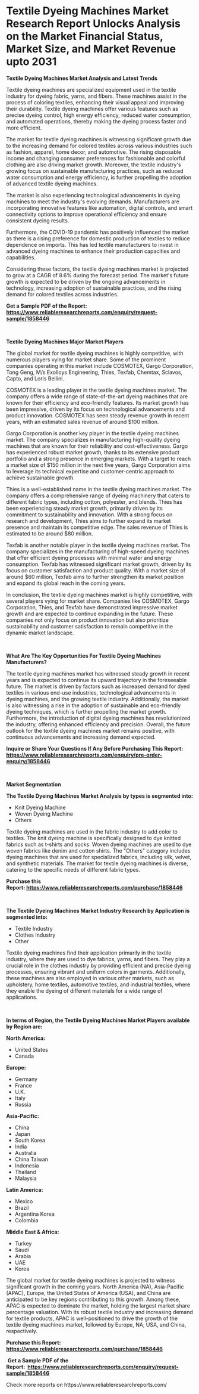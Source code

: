 <p><h1>Textile Dyeing Machines Market Research Report Unlocks Analysis on the Market Financial Status, Market Size, and Market Revenue upto 2031</h1></p><p><strong>Textile Dyeing Machines Market Analysis and Latest Trends</strong></p>
<p><p>Textile dyeing machines are specialized equipment used in the textile industry for dyeing fabric, yarns, and fibers. These machines assist in the process of coloring textiles, enhancing their visual appeal and improving their durability. Textile dyeing machines offer various features such as precise dyeing control, high energy efficiency, reduced water consumption, and automated operations, thereby making the dyeing process faster and more efficient.</p><p>The market for textile dyeing machines is witnessing significant growth due to the increasing demand for colored textiles across various industries such as fashion, apparel, home decor, and automotive. The rising disposable income and changing consumer preferences for fashionable and colorful clothing are also driving market growth. Moreover, the textile industry's growing focus on sustainable manufacturing practices, such as reduced water consumption and energy efficiency, is further propelling the adoption of advanced textile dyeing machines.</p><p>The market is also experiencing technological advancements in dyeing machines to meet the industry's evolving demands. Manufacturers are incorporating innovative features like automation, digital controls, and smart connectivity options to improve operational efficiency and ensure consistent dyeing results.</p><p>Furthermore, the COVID-19 pandemic has positively influenced the market as there is a rising preference for domestic production of textiles to reduce dependence on imports. This has led textile manufacturers to invest in advanced dyeing machines to enhance their production capacities and capabilities.</p><p>Considering these factors, the textile dyeing machines market is projected to grow at a CAGR of 8.6% during the forecast period. The market's future growth is expected to be driven by the ongoing advancements in technology, increasing adoption of sustainable practices, and the rising demand for colored textiles across industries.</p></p>
<p><strong>Get a Sample PDF of the Report:&nbsp; <a href="https://www.reliableresearchreports.com/enquiry/request-sample/1858446">https://www.reliableresearchreports.com/enquiry/request-sample/1858446</a></strong></p>
<p>&nbsp;</p>
<p><strong>Textile Dyeing Machines Major Market Players</strong></p>
<p><p>The global market for textile dyeing machines is highly competitive, with numerous players vying for market share. Some of the prominent companies operating in this market include COSMOTEX, Gargo Corporation, Tong Geng, M/s Exolloys Engineering, Thies, Texfab, Chemtax, Sclavos, Capto, and Loris Bellini. </p><p>COSMOTEX is a leading player in the textile dyeing machines market. The company offers a wide range of state-of-the-art dyeing machines that are known for their efficiency and eco-friendly features. Its market growth has been impressive, driven by its focus on technological advancements and product innovation. COSMOTEX has seen steady revenue growth in recent years, with an estimated sales revenue of around $100 million.</p><p>Gargo Corporation is another key player in the textile dyeing machines market. The company specializes in manufacturing high-quality dyeing machines that are known for their reliability and cost-effectiveness. Gargo has experienced robust market growth, thanks to its extensive product portfolio and a strong presence in emerging markets. With a target to reach a market size of $150 million in the next five years, Gargo Corporation aims to leverage its technical expertise and customer-centric approach to achieve sustainable growth.</p><p>Thies is a well-established name in the textile dyeing machines market. The company offers a comprehensive range of dyeing machinery that caters to different fabric types, including cotton, polyester, and blends. Thies has been experiencing steady market growth, primarily driven by its commitment to sustainability and innovation. With a strong focus on research and development, Thies aims to further expand its market presence and maintain its competitive edge. The sales revenue of Thies is estimated to be around $80 million.</p><p>Texfab is another notable player in the textile dyeing machines market. The company specializes in the manufacturing of high-speed dyeing machines that offer efficient dyeing processes with minimal water and energy consumption. Texfab has witnessed significant market growth, driven by its focus on customer satisfaction and product quality. With a market size of around $60 million, Texfab aims to further strengthen its market position and expand its global reach in the coming years.</p><p>In conclusion, the textile dyeing machines market is highly competitive, with several players vying for market share. Companies like COSMOTEX, Gargo Corporation, Thies, and Texfab have demonstrated impressive market growth and are expected to continue expanding in the future. These companies not only focus on product innovation but also prioritize sustainability and customer satisfaction to remain competitive in the dynamic market landscape.</p></p>
<p>&nbsp;</p>
<p><strong>What Are The Key Opportunities For Textile Dyeing Machines Manufacturers?</strong></p>
<p><p>The textile dyeing machines market has witnessed steady growth in recent years and is expected to continue its upward trajectory in the foreseeable future. The market is driven by factors such as increased demand for dyed textiles in various end-use industries, technological advancements in dyeing machines, and the growing textile industry. Additionally, the market is also witnessing a rise in the adoption of sustainable and eco-friendly dyeing techniques, which is further propelling the market growth. Furthermore, the introduction of digital dyeing machines has revolutionized the industry, offering enhanced efficiency and precision. Overall, the future outlook for the textile dyeing machines market remains positive, with continuous advancements and increasing demand expected.</p></p>
<p><strong>Inquire or Share Your Questions If Any Before Purchasing This Report: <a href="https://www.reliableresearchreports.com/enquiry/pre-order-enquiry/1858446">https://www.reliableresearchreports.com/enquiry/pre-order-enquiry/1858446</a></strong></p>
<p>&nbsp;</p>
<p><strong>Market Segmentation</strong></p>
<p><strong>The Textile Dyeing Machines Market Analysis by types is segmented into:</strong></p>
<p><ul><li>Knit Dyeing Machine</li><li>Woven Dyeing Machine</li><li>Others</li></ul></p>
<p><p>Textile dyeing machines are used in the fabric industry to add color to textiles. The knit dyeing machine is specifically designed to dye knitted fabrics such as t-shirts and socks. Woven dyeing machines are used to dye woven fabrics like denim and cotton shirts. The "Others" category includes dyeing machines that are used for specialized fabrics, including silk, velvet, and synthetic materials. The market for textile dyeing machines is diverse, catering to the specific needs of different fabric types.</p></p>
<p><strong>Purchase this Report:&nbsp;<a href="https://www.reliableresearchreports.com/purchase/1858446">https://www.reliableresearchreports.com/purchase/1858446</a></strong></p>
<p>&nbsp;</p>
<p><strong>The Textile Dyeing Machines Market Industry Research by Application is segmented into:</strong></p>
<p><ul><li>Textile Industry</li><li>Clothes Industry</li><li>Other</li></ul></p>
<p><p>Textile dyeing machines find their application primarily in the textile industry, where they are used to dye fabrics, yarns, and fibers. They play a crucial role in the clothes industry by providing efficient and precise dyeing processes, ensuring vibrant and uniform colors in garments. Additionally, these machines are also employed in various other markets, such as upholstery, home textiles, automotive textiles, and industrial textiles, where they enable the dyeing of different materials for a wide range of applications.</p></p>
<p>&nbsp;</p>
<p><strong>In terms of Region, the Textile Dyeing Machines Market Players available by Region are:</strong></p>
<p>
    <p> <strong> North America: </strong>
        <ul>
            <li>United States</li>
            <li>Canada</li>
        </ul>
        </p> 
    <p> <strong> Europe: </strong>
        <ul>
            <li>Germany</li>
            <li>France</li>
            <li>U.K.</li>
            <li>Italy</li>
            <li>Russia</li>
        </ul>
        </p> 
    <p> <strong> Asia-Pacific: </strong>
        <ul>
            <li>China</li>
            <li>Japan</li>
            <li>South Korea</li>
            <li>India</li>
            <li>Australia</li>
            <li>China Taiwan</li>
            <li>Indonesia</li>
            <li>Thailand</li>
            <li>Malaysia</li>
        </ul>
        </p> 
    <p> <strong> Latin America: </strong>
        <ul>
            <li>Mexico</li>
            <li>Brazil</li>
            <li>Argentina Korea</li>
            <li>Colombia</li>
        </ul>
        </p> 
    <p> <strong> Middle East & Africa: </strong>
        <ul>
            <li>Turkey</li>
            <li>Saudi</li>
            <li>Arabia</li>
            <li>UAE</li>
            <li>Korea</li>
        </ul>
    </p>
    </p>
<p><p>The global market for textile dyeing machines is projected to witness significant growth in the coming years. North America (NA), Asia-Pacific (APAC), Europe, the United States of America (USA), and China are anticipated to be key regions contributing to this growth. Among these, APAC is expected to dominate the market, holding the largest market share percentage valuation. With its robust textile industry and increasing demand for textile products, APAC is well-positioned to drive the growth of the textile dyeing machines market, followed by Europe, NA, USA, and China, respectively.</p></p>
<p><strong>Purchase this Report: <a href="https://www.reliableresearchreports.com/purchase/1858446">https://www.reliableresearchreports.com/purchase/1858446</a></strong></p>
<p>&nbsp;<strong>Get a Sample PDF of the Report:&nbsp;&nbsp;<a href="https://www.reliableresearchreports.com/enquiry/request-sample/1858446">https://www.reliableresearchreports.com/enquiry/request-sample/1858446</a></strong></p>
<p><strong></strong></p>
<p>Check more reports on https://www.reliableresearchreports.com/</p>